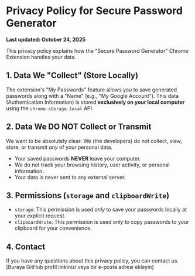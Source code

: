 # Privacy Policy for Secure Password Generator

**Last updated: October 24, 2025**

This privacy policy explains how the "Secure Password Generator" Chrome Extension handles your data.

## 1. Data We "Collect" (Store Locally)

The extension's "My Passwords" feature allows you to save generated passwords along with a "Name" (e.g., "My Google Account"). This data (Authentication Information) is stored **exclusively on your local computer** using the `chrome.storage.local` API.

## 2. Data We DO NOT Collect or Transmit

We want to be absolutely clear: We (the developers) do not collect, view, store, or transmit *any* of your personal data.

* Your saved passwords **NEVER** leave your computer.
* We do not track your browsing history, user activity, or personal information.
* Your data is never sent to any external server.

## 3. Permissions (`storage` and `clipboardWrite`)

* `storage`: This permission is used *only* to save your passwords locally at your explicit request.
* `clipboardWrite`: This permission is used *only* to copy passwords to your clipboard for your convenience.

## 4. Contact

If you have any questions about this privacy policy, you can contact us. [Buraya GitHub profil linkinizi veya bir e-posta adresi ekleyin]
